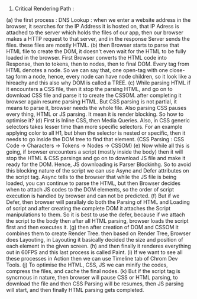 1. Critical Rendering Path :

(a) the first process : DNS Lookup : when we enter a website address in the browser, it searches for the IP Address it is hosted on, that IP Adress is attached to the server which holds the files of our app, then our browser makes a HTTP request to that server, and in the response Server sends the files. these files are mostly HTML. 
(b) then Browser starts to parse that HTML file to create the DOM, it doesn't even wait for the HTML to be fully loaded in the browser. First Browser converts the HTML code into Response, then to tokens, then to nodes, then to final DOM. Every tag from HTML denotes a node. So we can say that, one open-tag with one close-tag form a node, hence, every node can have node children, so it look like a hireachy and this also why DOM is called a TREE.
(c) While parsing HTML if it encounters a CSS file, then it stop the parsing HTML, and go on to download CSS file and parse it to create the CSSOM. after completing it browser again resume parsing HTML. But CSS parsing is not partial, it means to parse it, browser needs the whole file. Also parsing CSS pauses every thing, HTML or JS parsing. It mean it is render blocking. So how to optimise it?
(d) First is Inline CSS, then Media Queries. Also, in CSS generic selectors takes lesser time than more specific selectors. For an example applying color to all H1, but bhen the selector is nested or specific, then it needs to go inside the DOM tree to find that element. (CSS Parsing : CSS Code -> Characters -> Tokens -> Nodes -> CSSOM)
(e) Now while all this is going, if browser encounters a script (mostly inside the body) then it will stop the HTML & CSS parsings and go on to download JS file and make it ready for the DOM. Hence, JS downloading is Parser Blockinhg. So to avoid this blocking nature of the script we can use Async and Defer attributes on the script tag. Async tells to the browser that while the JS file is being loaded, you can continue to parse the HTML, but then Browser decides when to attach JS codes to the DOM elements, so the order of script execution is handled by browser and can not be predicted.
(f) But if we Defer, then browser will parallaly do both the Parsing of HTML and Loading of script and after creating the complete DOM it attaches the Script manipulations to them. So it is best to use the defer, because if we attach the script to the body then after all HTML parsing, browser loads the script first and then executes it.
(g) then after creation of DOM and CSSOM it combines them to create Render Tree. then based on Render Tree, Browser does Layouting, in Layouting it basically decided the size and position of each element in the given screen.
(h) and then finally it renderes everything out in 60FPS and this last process is called Paint.
(i) If we want to see all these processes in Action then we can use Timeline tab of Chrom Dev Tools.
(j) To optimise the HTML, CSS, JS we can minify the codes, compress the files, and cache the final nodes.
(k) But if the script tag is syncrnous in nature, then browser will pause CSS or HTML parsing, to download the file and then CSS Parsing will be resumes, then JS parsing will start, and then finally HTML parsing gets completed.